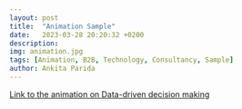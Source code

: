 ```yaml
---
layout: post
title:  "Animation Sample"
date:   2023-03-28 20:20:32 +0200
description: 
img: animation.jpg
tags: [Animation, B2B, Technology, Consultancy, Sample]
author: Ankita Parida
---
```


[Link to the animation on Data-driven decision making](https://www.canva.com/design/DAFfDq9iR1U/chXv8P1bWiBlU8iuVHDnhg/watch?utm_content=DAFfDq9iR1U&utm_campaign=designshare&utm_medium=link&utm_source=publishsharelink)
